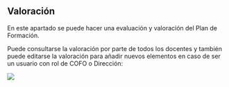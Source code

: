 ## Valoración

En este apartado se puede hacer una evaluación y valoración del Plan de Formación.

Puede consultarse la valoración por parte de todos los docentes y también puede editarse la valoración para añadir nuevos elementos en caso de ser un usuario con rol de COFO o Dirección:

![](https://raw.githubusercontent.com/catedu/manualdoceo/master/assets/Selección_740.png)